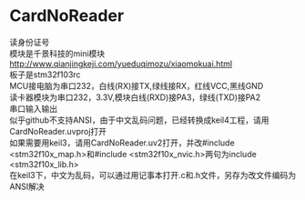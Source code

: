 # CardNoReader
读身份证号   
模块是千景科技的mini模块   
http://www.qianjingkeji.com/yueduqimozu/xiaomokuai.html   
板子是stm32f103rc  
MCU接电脑为串口232，白线(RX)接TX,绿线接RX，红线VCC,黑线GND    
读卡器模块为串口232，3.3V,模块白线(RXD)接PA3，绿线(TXD)接PA2   
串口输入输出   
似乎github不支持ANSI，由于中文乱码问题，已经转换成keil4工程，请用CardNoReader.uvproj打开  
如果需要用keil3，请用CardNoReader.uv2打开，并改#include <stm32f10x_map.h>和#include <stm32f10x_nvic.h>两句为include <stm32f10x_lib.h>  
在keil3下，中文为乱码，可以通过用记事本打开.c和.h文件，另存为改文件编码为ANSI解决
